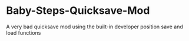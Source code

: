 # Baby-Steps-Quicksave-Mod
A very bad quicksave mod using the built-in developer position save and load functions
